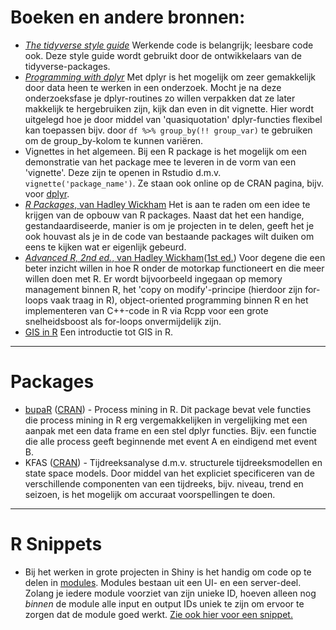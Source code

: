 # Boeken en andere bronnen:
* [_The tidyverse style guide_](https://style.tidyverse.org/) Werkende code is belangrijk; leesbare code ook. Deze style guide wordt gebruikt door de ontwikkelaars van de tidyverse-packages.
* [_Programming with dplyr_](https://cran.r-project.org/web/packages/dplyr/vignettes/programming.html) Met dplyr is het mogelijk om zeer gemakkelijk door data heen te werken in een onderzoek. Mocht je na deze onderzoeksfase je dplyr-routines zo willen verpakken dat ze later makkelijk te hergebruiken zijn, kijk dan even in dit vignette. Hier wordt uitgelegd hoe je door middel van 'quasiquotation' dplyr-functies flexibel kan toepassen bijv. door `df %>% group_by(!! group_var)` te gebruiken om de group_by-kolom te kunnen variëren.
* Vignettes in het algemeen. Bij een R package is het mogelijk om een demonstratie van het package mee te leveren in de vorm van een 'vignette'. Deze zijn te openen in Rstudio d.m.v. `vignette('package_name')`. Ze staan ook online op de CRAN pagina, bijv. voor [dplyr](https://cran.r-project.org/web/packages/dplyr/index.html).
* [_R Packages_, van Hadley Wickham](http://r-pkgs.had.co.nz/) Het is aan te raden om een idee te krijgen van de opbouw van R packages. Naast dat het een handige, gestandaardiseerde, manier is om je projecten in te delen, geeft het je ook houvast als je in de code van bestaande packages wilt duiken om eens te kijken wat er eigenlijk gebeurd.
* [_Advanced R, 2nd ed._, van Hadley Wickham](https://adv-r.hadley.nz/)([1st ed.](http://adv-r.had.co.nz/)) Voor degene die een beter inzicht willen in hoe R onder de motorkap functioneert en die meer willen doen met R. Er wordt bijvoorbeeld ingegaan op memory management binnen R, het 'copy on modify'-principe (hierdoor zijn for-loops vaak traag in R), object-oriented programming binnen R en het implementeren van C++-code in R via Rcpp voor een grote snelheidsboost als for-loops onvermijdelijk zijn. 
* [GIS in R](http://www.nickeubank.com/gis-in-r/) Een introductie tot GIS in R.

***

# Packages
* [bupaR](http://www.bupar.net/) ([CRAN](https://cran.r-project.org/web/packages/bupaR/index.html)) - Process mining in R. Dit package bevat vele functies die process mining in R erg vergemakkelijken in vergelijking met een aanpak met een data frame en een stel dplyr functies. Bijv. een functie die alle process geeft beginnende met event A en eindigend met event B. 
* KFAS ([CRAN](https://cran.r-project.org/web/packages/KFAS/index.html)) - Tijdreeksanalyse d.m.v. structurele tijdreeksmodellen en state space models. Door middel van het expliciet specificeren van de verschillende componenten van een tijdreeks, bijv. niveau, trend en seizoen, is het mogelijk om accuraat voorspellingen te doen. 


***

# R Snippets
- Bij het werken in grote projecten in Shiny is het handig om code op te delen in [modules](https://shiny.rstudio.com/articles/modules.html). Modules bestaan uit een UI- en een server-deel. Zolang je iedere module voorziet van zijn unieke ID, hoeven alleen nog _binnen_ de module alle input en output IDs uniek te zijn om ervoor te zorgen dat de module goed werkt. [Zie ook hier voor een snippet.](https://gist.github.com/alexanderharms/1f71402d4b703773b65c40367e770c18)